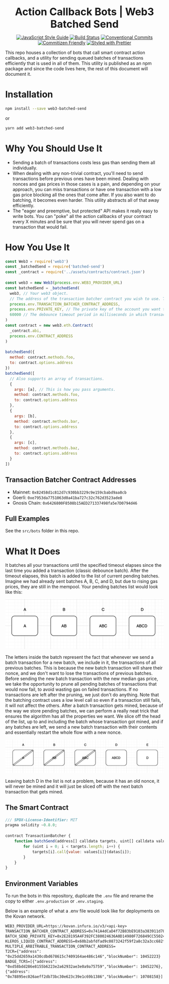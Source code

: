 <p align="center">
  <b style="font-size: 32px;">Action Callback Bots | Web3 Batched Send</b>
</p>

<p align="center">
  <a href="https://standardjs.com"><img src="https://img.shields.io/badge/code_style-standard-brightgreen.svg" alt="JavaScript Style Guide"></a>
  <a href="https://travis-ci.org/kleros/action-callback-bots"><img src="https://travis-ci.org/kleros/action-callback-bots.svg?branch=master" alt="Build Status"></a>
  <a href="https://conventionalcommits.org"><img src="https://img.shields.io/badge/Conventional%20Commits-1.0.0-yellow.svg" alt="Conventional Commits"></a>
  <a href="http://commitizen.github.io/cz-cli/"><img src="https://img.shields.io/badge/commitizen-friendly-brightgreen.svg" alt="Commitizen Friendly"></a>
  <a href="https://github.com/prettier/prettier"><img src="https://img.shields.io/badge/styled_with-prettier-ff69b4.svg" alt="Styled with Prettier"></a>
</p>

This repo houses a collection of bots that call smart contract action callbacks, and a utility for sending queued batches of transactions efficiently that is used in all of them. This utility is published as an npm package and since the code lives here, the rest of this document will document it.

# Installation

```sh
npm install --save web3-batched-send
```

or

```sh
yarn add web3-batched-send
```

# Why You Should Use It

- Sending a batch of transactions costs less gas than sending them all individually.
- When dealing with any non-trivial contract, you'll need to send transactions before previous ones have been mined. Dealing with nonces and gas prices in those cases is a pain, and depending on your approach, you can miss transactions or have one transaction with a low gas price blocking all the ones that come after. If you also want to do batching, it becomes even harder. This utility abstracts all of that away efficiently.
- The "eager and preemptive, but protected" API makes it really easy to write bots. You can "poke" all the action callbacks of your contract every X minutes and be sure that you will never spend gas on a transaction that would fail.

# How You Use It

```js
const Web3 = require('web3')
const _batchedSend = require('batched-send')
const _contract = require('../assets/contracts/contract.json')

const web3 = new Web3(process.env.WEB3_PROVIDER_URL)
const batchedSend = _batchedSend(
  web3, // Your web3 object.
  // The address of the transaction batcher contract you wish to use. The addresses for the different networks are listed below. If the one you need is missing, feel free to deploy it yourself and make a PR to save the address here for others to use.
  process.env.TRANSACTION_BATCHER_CONTRACT_ADDRESS,
  process.env.PRIVATE_KEY, // The private key of the account you want to send transactions from.
  60000 // The debounce timeout period in milliseconds in which transactions are batched.
)
const contract = new web3.eth.Contract(
  _contract.abi,
  process.env.CONTRACT_ADDRESS
)

batchedSend({
  method: contract.methods.foo,
  to: contract.options.address
})
batchedSend([
  // Also supports an array of transactions.
  {
    args: [a], // This is how you pass arguments.
    method: contract.methods.foo,
    to: contract.options.address
  },
  {
    args: [b],
    method: contract.methods.bar,
    to: contract.options.address
  },
  {
    args: [c],
    method: contract.methods.baz,
    to: contract.options.address
  }
])
```

## Transaction Batcher Contract Addresses

- Mainnet: `0x82458d1c812d7c930bb3229c9e159cbabd9aa8cb`
- Goerli: `0xe7953da7751063d0a41ba727c32c762d3523ade8`
- Gnosis Chain: `0x6426800F8508b15AED271337498fa5e7D0794d46`
## Full Examples

See the `src/bots` folder in this repo.

# What It Does

It batches all your transactions until the specified timeout elapses since the last time you added a transaction (classic debounce batch). After the timeout elapses, this batch is added to the list of current pending batches. Imagine we had already sent batches A, B, C, and D, but due to rising gas prices, they are still in the mempool. Your pending batches list would look like this:

![Pending Batches 1](./assets/pending-batches-1.png)

The letters inside the batch represent the fact that whenever we send a batch transaction for a new batch, we include in it, the transactions of all previous batches. This is because the new batch transaction will share their nonce, and we don't want to lose the transactions of previous batches. Before sending the new batch transaction with the new median gas price, we take the opportunity to prune all pending batches of transactions that would now fail, to avoid wasting gas on failed transactions. If no transactions are left after the pruning, we just don't do anything. Note that the batching contract uses a low level call so even if a transaction still fails, it will not affect the others. After a batch transaction gets mined, because of the way we store pending batches, we can perform a really neat trick that ensures the algorithm has all the properties we want. We slice off the head of the list, up to and including the batch whose transaction got mined, and if any batches are left, we send a new batch transaction with their contents and essentially restart the whole flow with a new nonce.

![Pending Batches 2](./assets/pending-batches-2.png)

Leaving batch D in the list is not a problem, because it has an old nonce, it will never be mined and it will just be sliced off with the next batch transaction that gets mined.

## The Smart Contract

```js
/// SPDX-License-Identifier: MIT
pragma solidity ~0.8.0;

contract TransactionBatcher {
    function batchSend(address[] calldata targets, uint[] calldata values, bytes[] calldata datas) public payable {
        for (uint i = 0; i < targets.length; i++) {
            targets[i].call{value: values[i]}(datas[i]);
        }
    }
}
```

## Environment Variables

To run the bots in this repository, duplicate the `.env` file and rename the copy to either `.env.production` or `.env.staging`.

Below is an example of what a .env file would look like for deployments on the Kovan network.

```
WEB3_PROVIDER_URL=https://kovan.infura.io/v3/<api-key>
TRANSACTION_BATCHER_CONTRACT_ADDRESS=0x741A4dCaD4f72B83bE9103a383911d78362611cf
BATCH_SEND_PRIVATE_KEY=0x2E28195A4F392FC380024636A0D14980F726849CC55024A01BF842D16605CFEB
KLEROS_LIQUID_CONTRACT_ADDRESS=0x60b2abfdfad9c0873242f59f2a8c32a3cc682f80
MULTIPLE_ARBITRABLE_TRANSACTION_CONTRACT_ADDRESS=
T2CR={"address": "0x25dd2659a1430cdbd678615c7409164ae486c146","blockNumber": 10452223}
BADGE_TCRS=[{"address": "0xd58bdd286e8155b6223e2a62932ae3e0a9a75759","blockNumber": 10452276},{"address": "0x78895ec026aeff2db73bc30e623c39e1c69b1386","blockNumber": 10708158}]
```
